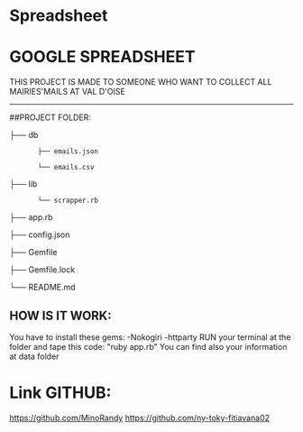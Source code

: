 # Spreadsheet
# GOOGLE SPREADSHEET

THIS PROJECT IS MADE TO SOMEONE WHO WANT TO COLLECT ALL MAIRIES'MAILS AT VAL D'OISE
************************************************************************************************************************************************

##PROJECT FOLDER:


├── db     
           
           ├── emails.json

           └── emails.csv

		


├── lib 
           
           └── scrapper.rb


├── app.rb

├── config.json

├── Gemfile

├── Gemfile.lock

└── README.md 



## HOW IS IT WORK:
You have to install these gems: 
-Nokogiri
-httparty
RUN your terminal at the folder and tape this code: "ruby app.rb"
You can find also your information at data folder
# Link GITHUB: 
https://github.com/MinoRandy
https://github.com/ny-toky-fitiavana02


 

